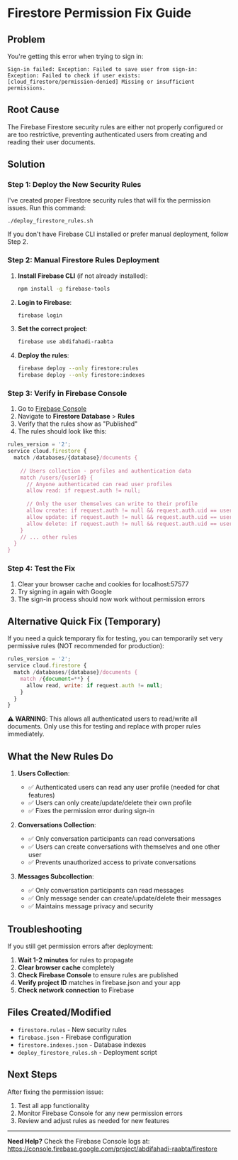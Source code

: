 # Firestore Permission Fix Guide

## Problem
You're getting this error when trying to sign in:
```
Sign-in failed: Exception: Failed to save user from sign-in: Exception: Failed to check if user exists: [cloud_firestore/permission-denied] Missing or insufficient permissions.
```

## Root Cause
The Firebase Firestore security rules are either not properly configured or are too restrictive, preventing authenticated users from creating and reading their user documents.

## Solution

### Step 1: Deploy the New Security Rules

I've created proper Firestore security rules that will fix the permission issues. Run this command:

```bash
./deploy_firestore_rules.sh
```

If you don't have Firebase CLI installed or prefer manual deployment, follow Step 2.

### Step 2: Manual Firestore Rules Deployment

1. **Install Firebase CLI** (if not already installed):
   ```bash
   npm install -g firebase-tools
   ```

2. **Login to Firebase**:
   ```bash
   firebase login
   ```

3. **Set the correct project**:
   ```bash
   firebase use abdifahadi-raabta
   ```

4. **Deploy the rules**:
   ```bash
   firebase deploy --only firestore:rules
   firebase deploy --only firestore:indexes
   ```

### Step 3: Verify in Firebase Console

1. Go to [Firebase Console](https://console.firebase.google.com/project/abdifahadi-raabta/firestore/rules)
2. Navigate to **Firestore Database** > **Rules**
3. Verify that the rules show as "Published"
4. The rules should look like this:

```javascript
rules_version = '2';
service cloud.firestore {
  match /databases/{database}/documents {
    
    // Users collection - profiles and authentication data
    match /users/{userId} {
      // Anyone authenticated can read user profiles
      allow read: if request.auth != null;
      
      // Only the user themselves can write to their profile
      allow create: if request.auth != null && request.auth.uid == userId;
      allow update: if request.auth != null && request.auth.uid == userId;
      allow delete: if request.auth != null && request.auth.uid == userId;
    }
    // ... other rules
  }
}
```

### Step 4: Test the Fix

1. Clear your browser cache and cookies for localhost:57577
2. Try signing in again with Google
3. The sign-in process should now work without permission errors

## Alternative Quick Fix (Temporary)

If you need a quick temporary fix for testing, you can temporarily set very permissive rules (NOT recommended for production):

```javascript
rules_version = '2';
service cloud.firestore {
  match /databases/{database}/documents {
    match /{document=**} {
      allow read, write: if request.auth != null;
    }
  }
}
```

**⚠️ WARNING**: This allows all authenticated users to read/write all documents. Only use this for testing and replace with proper rules immediately.

## What the New Rules Do

1. **Users Collection**: 
   - ✅ Authenticated users can read any user profile (needed for chat features)
   - ✅ Users can only create/update/delete their own profile
   - ✅ Fixes the permission error during sign-in

2. **Conversations Collection**:
   - ✅ Only conversation participants can read conversations
   - ✅ Users can create conversations with themselves and one other user
   - ✅ Prevents unauthorized access to private conversations

3. **Messages Subcollection**:
   - ✅ Only conversation participants can read messages
   - ✅ Only message sender can create/update/delete their messages
   - ✅ Maintains message privacy and security

## Troubleshooting

If you still get permission errors after deployment:

1. **Wait 1-2 minutes** for rules to propagate
2. **Clear browser cache** completely
3. **Check Firebase Console** to ensure rules are published
4. **Verify project ID** matches in firebase.json and your app
5. **Check network connection** to Firebase

## Files Created/Modified

- `firestore.rules` - New security rules
- `firebase.json` - Firebase configuration
- `firestore.indexes.json` - Database indexes
- `deploy_firestore_rules.sh` - Deployment script

## Next Steps

After fixing the permission issue:

1. Test all app functionality
2. Monitor Firebase Console for any new permission errors
3. Review and adjust rules as needed for new features

---

**Need Help?** Check the Firebase Console logs at: https://console.firebase.google.com/project/abdifahadi-raabta/firestore